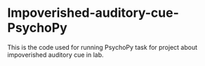 # Impoverished-auditory-cue-PsychoPy

This is the code used for running PsychoPy task for project about impoverished auditory cue in lab.
